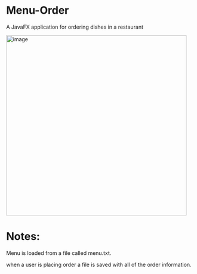# Menu-Order
A JavaFX application for ordering dishes in a restaurant

<img width="483" alt="image" src="https://user-images.githubusercontent.com/15029502/235495983-d0de56d8-ee8a-4cc6-9eea-807e676d8a3a.png">

# Notes:
Menu is loaded from a file called menu.txt.

when a user is placing order a file is saved with all of the order information.
